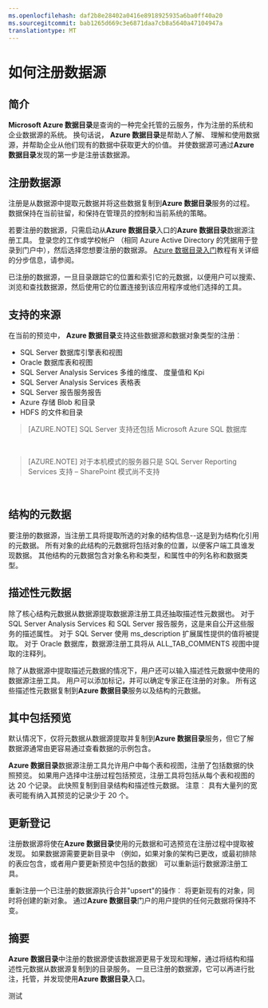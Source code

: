 ```yaml
---
ms.openlocfilehash: daf2b8e28402a0416e8918925935a6ba0ff40a20
ms.sourcegitcommit: bab1265d669c3e6871daa7cb8a5640a47104947a
translationtype: MT
---
```

<properties
   pageTitle="如何注册数据源"
   description="如何文章突出显示如何将数据源注册 Azure 数据目录，包括元数据字段中提取，并在预览过程中支持的数据源。"
   services="data-catalog"
   documentationCenter=""
   authors="steelanddata"
   manager="NA"
   editor=""
   tags=""/>
<tags
   ms.service="data-catalog"
   ms.devlang="NA"
   ms.topic="article"
   ms.tgt_pltfrm="NA"
   ms.workload="data-catalog"
   ms.date="08/25/2015"
   ms.author="maroche"/>


# 如何注册数据源

## 简介
**Microsoft Azure 数据目录**是查询的一种完全托管的云服务，作为注册的系统和企业数据源的系统。 换句话说， **Azure 数据目录**是帮助人了解、 理解和使用数据源，并帮助企业从他们现有的数据中获取更大的价值。 并使数据源可通过**Azure 数据目录**发现的第一步是注册该数据源。
## 注册数据源
注册是从数据源中提取元数据并将这些数据复制到**Azure 数据目录**服务的过程。 数据保持在当前驻留，和保持在管理员的控制和当前系统的策略。

若要注册的数据源，只需启动从**Azure 数据目录**入口的**Azure 数据目录**数据源注册工具。 登录您的工作或学校帐户 （相同 Azure Active Directory 的凭据用于登录到门户中），然后选择您想要注册的数据源。
[Azure 数据目录入门](data-catalog-get-started.md)教程有关详细的分步信息，请参阅。

已注册的数据源，一旦目录跟踪它的位置和索引它的元数据，以便用户可以搜索、 浏览和查找数据源，然后使用它的位置连接到该应用程序或他们选择的工具。
## 支持的来源
在当前的预览中， **Azure 数据目录**支持这些数据源和数据对象类型的注册︰

* SQL Server 数据库引擎表和视图
* Oracle 数据库表和视图
* SQL Server Analysis Services 多维的维度、 度量值和 Kpi
* SQL Server Analysis Services 表格表
* SQL Server 报告服务报告
* Azure 存储 Blob 和目录
* HDFS 的文件和目录

> [AZURE.NOTE] SQL Server 支持还包括 Microsoft Azure SQL 数据库

<br/>

> [AZURE.NOTE] 对于本机模式的服务器只是 SQL Server Reporting Services 支持 – SharePoint 模式尚不支持

<br/>

## 结构的元数据
要注册的数据源，当注册工具将提取所选的对象的结构信息--这是到为结构化引用的元数据。
所有对象的此结构的元数据将包括对象的位置，以便客户端工具谁发现数据。 其他结构的元数据包含对象名称和类型，和属性中的列名称和数据类型。
## 描述性元数据
除了核心结构元数据从数据源提取数据源注册工具还抽取描述性元数据也。 对于 SQL Server Analysis Services 和 SQL Server 报告服务，这是来自公开这些服务的描述属性。 对于 SQL Server 使用 ms_description 扩展属性提供的值将被提取。 对于 Oracle 数据库，数据源注册工具将从 ALL_TAB_COMMENTS 视图中提取的注释列。

除了从数据源中提取描述元数据的情况下，用户还可以输入描述性元数据中使用的数据源注册工具。 用户可以添加标记，并可以确定专家正在注册的对象。 所有这些描述性元数据复制到**Azure 数据目录**服务以及结构的元数据。
## 其中包括预览
默认情况下，仅将元数据从数据源提取并复制到**Azure 数据目录**服务，但它了解数据源通常由更容易通过查看数据的示例包含。

**Azure 数据目录**数据源注册工具允许用户中每个表和视图，注册了包括数据的快照预览。 如果用户选择中注册过程包括预览，注册工具将包括从每个表和视图的达 20 个记录。 此快照复制到目录结构和描述性元数据。
注意︰ 具有大量列的宽表可能有纳入其预览的记录少于 20 个。
## 更新登记
注册数据源将使在**Azure 数据目录**使用的元数据和可选预览在注册过程中提取被发现。 如果数据源需要更新目录中 （例如，如果对象的架构已更改，或最初排除的表应包含，或者用户要更新预览中包括的数据） 可以重新运行数据源注册工具。

重新注册一个已注册的数据源执行合并"upsert"的操作︰ 将更新现有的对象，同时将创建的新对象。 通过**Azure 数据目录**门户的用户提供的任何元数据将保持不变。

## 摘要
**Azure 数据目录**中注册的数据源使该数据源更易于发现和理解，通过将结构和描述性元数据从数据源复制到的目录服务。 一旦已注册的数据源，它可以再进行批注，托管，并发现使用**Azure 数据目录**入口。

测试
